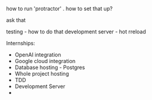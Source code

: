 how to run 'protractor' . how to set that up?

ask that

testing - how to do that
development server - hot rreload


Internships: 
- OpenAI integration 
- Google cloud integration 
- Database hosting - Postgres 
- Whole project hosting 
- TDD 
- Development Server
- 